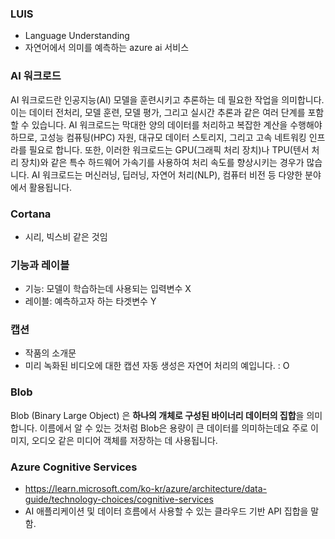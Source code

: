 ### LUIS
- Language Understanding
- 자연어에서 의미를 예측하는 azure ai 서비스

### AI 워크로드
AI 워크로드란 인공지능(AI) 모델을 훈련시키고 추론하는 데 필요한 작업을 의미합니다. 이는 데이터 전처리, 모델 훈련, 모델 평가, 그리고 실시간 추론과 같은 여러 단계를 포함할 수 있습니다. AI 워크로드는 막대한 양의 데이터를 처리하고 복잡한 계산을 수행해야 하므로, 고성능 컴퓨팅(HPC) 자원, 대규모 데이터 스토리지, 그리고 고속 네트워킹 인프라를 필요로 합니다. 또한, 이러한 워크로드는 GPU(그래픽 처리 장치)나 TPU(텐서 처리 장치)와 같은 특수 하드웨어 가속기를 사용하여 처리 속도를 향상시키는 경우가 많습니다. AI 워크로드는 머신러닝, 딥러닝, 자연어 처리(NLP), 컴퓨터 비전 등 다양한 분야에서 활용됩니다.


### **Cortana**
- 시리, 빅스비 같은 것임

### 기능과 레이블
- 기능: 모델이 학습하는데 사용되는 입력변수 X
- 레이블: 예측하고자 하는 타겟변수 Y

### 캡션
- 작품의 소개문
- 미리 녹화된 비디오에 대한 캡션 자동 생성은 자연어 처리의 예입니다. : O


### Blob
Blob (Binary Large Object) 은 **하나의 개체로 구성된 바이너리 데이터의 집합**을 의미합니다. 이름에서 알 수 있는 것처럼 Blob은 용량이 큰 데이터를 의미하는데요 주로 이미지, 오디오 같은 미디어 객체를 저장하는 데 사용됩니다.


### Azure Cognitive Services
- <https://learn.microsoft.com/ko-kr/azure/architecture/data-guide/technology-choices/cognitive-services>
- AI 애플리케이션 및 데이터 흐름에서 사용할 수 있는 클라우드 기반 API 집합을 말함.